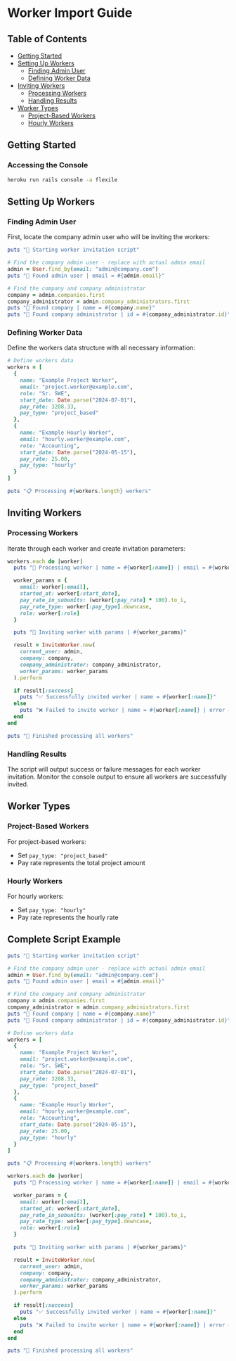 # Worker Import Guide

## Table of Contents

- [Getting Started](#getting-started)
- [Setting Up Workers](#setting-up-workers)
  - [Finding Admin User](#finding-admin-user)
  - [Defining Worker Data](#defining-worker-data)
- [Inviting Workers](#inviting-workers)
  - [Processing Workers](#processing-workers)
  - [Handling Results](#handling-results)
- [Worker Types](#worker-types)
  - [Project-Based Workers](#project-based-workers)
  - [Hourly Workers](#hourly-workers)

## Getting Started

### Accessing the Console

```bash
heroku run rails console -a flexile
```

## Setting Up Workers

### Finding Admin User

First, locate the company admin user who will be inviting the workers:

```ruby
puts "👋 Starting worker invitation script"

# Find the company admin user - replace with actual admin email
admin = User.find_by(email: "admin@company.com")
puts "👤 Found admin user | email = #{admin.email}"

# Find the company and company administrator
company = admin.companies.first
company_administrator = admin.company_administrators.first
puts "🏢 Found company | name = #{company.name}"
puts "👔 Found company administrator | id = #{company_administrator.id}"
```

### Defining Worker Data

Define the workers data structure with all necessary information:

```ruby
# Define workers data
workers = [
  {
    name: "Example Project Worker",
    email: "project.worker@example.com",
    role: "Sr. SWE",
    start_date: Date.parse("2024-07-01"),
    pay_rate: 3208.33,
    pay_type: "project_based"
  },
  {
    name: "Example Hourly Worker",
    email: "hourly.worker@example.com",
    role: "Accounting",
    start_date: Date.parse("2024-05-15"),
    pay_rate: 25.00,
    pay_type: "hourly"
  }
]

puts "📋 Processing #{workers.length} workers"
```

## Inviting Workers

### Processing Workers

Iterate through each worker and create invitation parameters:

```ruby
workers.each do |worker|
  puts "👤 Processing worker | name = #{worker[:name]} | email = #{worker[:email]}"

  worker_params = {
    email: worker[:email],
    started_at: worker[:start_date],
    pay_rate_in_subunits: (worker[:pay_rate] * 100).to_i,
    pay_rate_type: worker[:pay_type].downcase,
    role: worker[:role]
  }

  puts "📝 Inviting worker with params | #{worker_params}"

  result = InviteWorker.new(
    current_user: admin,
    company: company,
    company_administrator: company_administrator,
    worker_params: worker_params
  ).perform

  if result[:success]
    puts "✅ Successfully invited worker | name = #{worker[:name]}"
  else
    puts "❌ Failed to invite worker | name = #{worker[:name]} | error = #{result[:error_message]}"
  end
end

puts "🎉 Finished processing all workers"
```

### Handling Results

The script will output success or failure messages for each worker invitation. Monitor the console output to ensure all workers are successfully invited.

## Worker Types

### Project-Based Workers

For project-based workers:

- Set `pay_type: "project_based"`
- Pay rate represents the total project amount

### Hourly Workers

For hourly workers:

- Set `pay_type: "hourly"`
- Pay rate represents the hourly rate

## Complete Script Example

```ruby
puts "👋 Starting worker invitation script"

# Find the company admin user - replace with actual admin email
admin = User.find_by(email: "admin@company.com")
puts "👤 Found admin user | email = #{admin.email}"

# Find the company and company administrator
company = admin.companies.first
company_administrator = admin.company_administrators.first
puts "🏢 Found company | name = #{company.name}"
puts "👔 Found company administrator | id = #{company_administrator.id}"

# Define workers data
workers = [
  {
    name: "Example Project Worker",
    email: "project.worker@example.com",
    role: "Sr. SWE",
    start_date: Date.parse("2024-07-01"),
    pay_rate: 3208.33,
    pay_type: "project_based"
  },
  {
    name: "Example Hourly Worker",
    email: "hourly.worker@example.com",
    role: "Accounting",
    start_date: Date.parse("2024-05-15"),
    pay_rate: 25.00,
    pay_type: "hourly"
  }
]

puts "📋 Processing #{workers.length} workers"

workers.each do |worker|
  puts "👤 Processing worker | name = #{worker[:name]} | email = #{worker[:email]}"

  worker_params = {
    email: worker[:email],
    started_at: worker[:start_date],
    pay_rate_in_subunits: (worker[:pay_rate] * 100).to_i,
    pay_rate_type: worker[:pay_type].downcase,
    role: worker[:role]
  }

  puts "📝 Inviting worker with params | #{worker_params}"

  result = InviteWorker.new(
    current_user: admin,
    company: company,
    company_administrator: company_administrator,
    worker_params: worker_params
  ).perform

  if result[:success]
    puts "✅ Successfully invited worker | name = #{worker[:name]}"
  else
    puts "❌ Failed to invite worker | name = #{worker[:name]} | error = #{result[:error_message]}"
  end
end

puts "🎉 Finished processing all workers"
```
